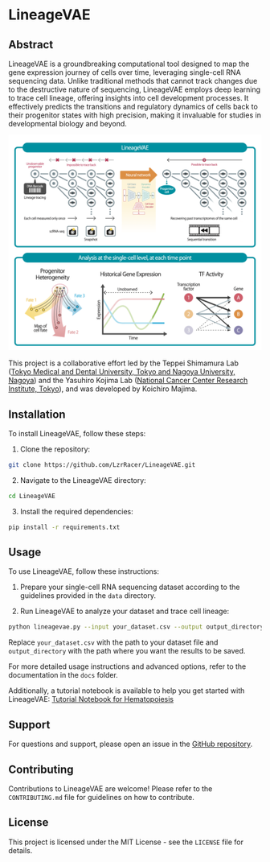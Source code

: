 # LineageVAE

## Abstract
LineageVAE is a groundbreaking computational tool designed to map the gene expression journey of cells over time, leveraging single-cell RNA sequencing data. Unlike traditional methods that cannot track changes due to the destructive nature of sequencing, LineageVAE employs deep learning to trace cell lineage, offering insights into cell development processes. It effectively predicts the transitions and regulatory dynamics of cells back to their progenitor states with high precision, making it invaluable for studies in developmental biology and beyond.

![Conceptual Figure of LineageVAE](https://github.com/LzrRacer/LineageVAE/blob/master/conceptual_diagram.png 'Conceptual Figure')

This project is a collaborative effort led by the Teppei Shimamura Lab ([Tokyo Medical and Dental University, Tokyo and Nagoya University, Nagoya](https://www.shimamlab.info/)) and the Yasuhiro Kojima Lab ([National Cancer Center Research Institute, Tokyo](https://www.ncc.go.jp/jp/ri/division/computational_life_science/index.html)), and was developed by Koichiro Majima.

## Installation

To install LineageVAE, follow these steps:

1. Clone the repository:

```bash
git clone https://github.com/LzrRacer/LineageVAE.git
```

2. Navigate to the LineageVAE directory:

```bash
cd LineageVAE
```

3. Install the required dependencies:

```bash
pip install -r requirements.txt
```

## Usage

To use LineageVAE, follow these instructions:

1. Prepare your single-cell RNA sequencing dataset according to the guidelines provided in the `data` directory.

2. Run LineageVAE to analyze your dataset and trace cell lineage:

```bash
python lineagevae.py --input your_dataset.csv --output output_directory
```

Replace `your_dataset.csv` with the path to your dataset file and `output_directory` with the path where you want the results to be saved.

For more detailed usage instructions and advanced options, refer to the documentation in the `docs` folder.

Additionally, a tutorial notebook is available to help you get started with LineageVAE:
[Tutorial Notebook for Hematopoiesis](https://github.com/LzrRacer/LineageVAE/blob/master/tutorial/LineageVAE_for_Hematopoiesis.ipynb)

## Support

For questions and support, please open an issue in the [GitHub repository](https://github.com/LzrRacer/LineageVAE/issues).

## Contributing

Contributions to LineageVAE are welcome! Please refer to the `CONTRIBUTING.md` file for guidelines on how to contribute.

## License

This project is licensed under the MIT License - see the `LICENSE` file for details.
